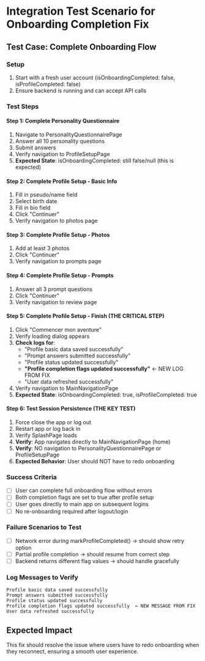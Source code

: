 # Integration Test Scenario for Onboarding Completion Fix

## Test Case: Complete Onboarding Flow

### Setup
1. Start with a fresh user account (isOnboardingCompleted: false, isProfileCompleted: false)
2. Ensure backend is running and can accept API calls

### Test Steps

#### Step 1: Complete Personality Questionnaire
1. Navigate to PersonalityQuestionnairePage
2. Answer all 10 personality questions
3. Submit answers
4. Verify navigation to ProfileSetupPage
5. **Expected State**: isOnboardingCompleted: still false/null (this is expected)

#### Step 2: Complete Profile Setup - Basic Info
1. Fill in pseudo/name field
2. Select birth date
3. Fill in bio field
4. Click "Continuer"
5. Verify navigation to photos page

#### Step 3: Complete Profile Setup - Photos  
1. Add at least 3 photos
2. Click "Continuer"
3. Verify navigation to prompts page

#### Step 4: Complete Profile Setup - Prompts
1. Answer all 3 prompt questions  
2. Click "Continuer"
3. Verify navigation to review page

#### Step 5: Complete Profile Setup - Finish (THE CRITICAL STEP)
1. Click "Commencer mon aventure"
2. Verify loading dialog appears
3. **Check logs for**:
   - "Profile basic data saved successfully"
   - "Prompt answers submitted successfully" 
   - "Profile status updated successfully"
   - **"Profile completion flags updated successfully"** ← NEW LOG FROM FIX
   - "User data refreshed successfully"
4. Verify navigation to MainNavigationPage
5. **Expected State**: isOnboardingCompleted: true, isProfileCompleted: true

#### Step 6: Test Session Persistence (THE KEY TEST)
1. Force close the app or log out
2. Restart app or log back in
3. Verify SplashPage loads
4. **Verify**: App navigates directly to MainNavigationPage (home)
5. **Verify**: NO navigation to PersonalityQuestionnairePage or ProfileSetupPage
6. **Expected Behavior**: User should NOT have to redo onboarding

### Success Criteria
- [ ] User can complete full onboarding flow without errors
- [ ] Both completion flags are set to true after profile setup
- [ ] User goes directly to main app on subsequent logins
- [ ] No re-onboarding required after logout/login

### Failure Scenarios to Test
- [ ] Network error during markProfileCompleted() → should show retry option
- [ ] Partial profile completion → should resume from correct step
- [ ] Backend returns different flag values → should handle gracefully

### Log Messages to Verify
```
Profile basic data saved successfully
Prompt answers submitted successfully
Profile status updated successfully
Profile completion flags updated successfully  ← NEW MESSAGE FROM FIX
User data refreshed successfully
```

## Expected Impact
This fix should resolve the issue where users have to redo onboarding when they reconnect, ensuring a smooth user experience.
